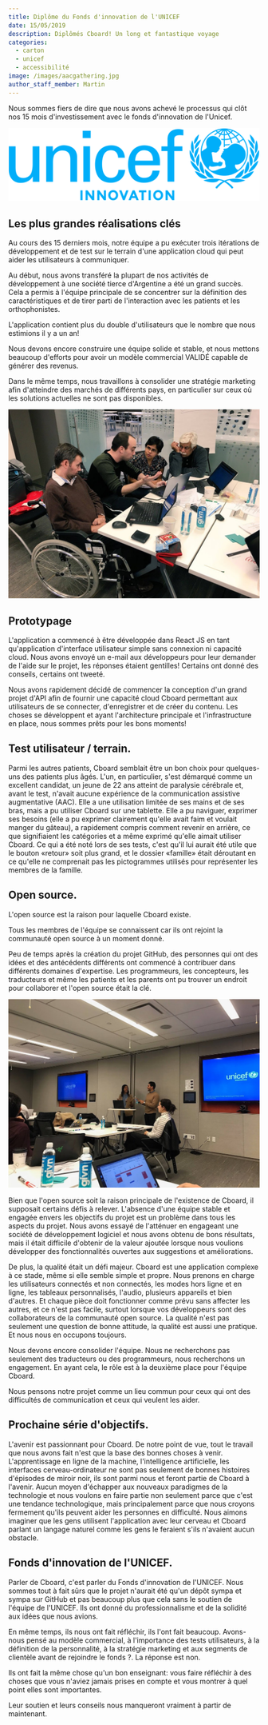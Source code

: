 ```yaml
---
title: Diplôme du Fonds d'innovation de l'UNICEF
date: 15/05/2019
description: Diplômés Cboard! Un long et fantastique voyage
categories:
  - carton
  - unicef
  - accessibilité
image: /images/aacgathering.jpg
author_staff_member: Martin
---
```

Nous sommes fiers de dire que nous avons achevé le processus qui clôt nos 15 mois d'investissement avec le fonds d'innovation de l'Unicef.

![UNICEF-Innovation_Primary-Logo](/images/UNICEF-Innovation_Primary-Logo.png)

## Les plus grandes réalisations clés
Au cours des 15 derniers mois, notre équipe a pu exécuter trois itérations de développement et de test sur le terrain d'une application cloud qui peut aider les utilisateurs à communiquer.

Au début, nous avons transféré la plupart de nos activités de développement à une société tierce d'Argentine a été un grand succès. Cela a permis à l'équipe principale de se concentrer sur la définition des caractéristiques et de tirer parti de l'interaction avec les patients et les orthophonistes.

L'application contient plus du double d'utilisateurs que le nombre que nous estimions il y a un an!

Nous devons encore construire une équipe solide et stable, et nous mettons beaucoup d'efforts pour avoir un modèle commercial VALIDÉ capable de générer des revenus.

Dans le même temps, nous travaillons à consolider une stratégie marketing afin d'atteindre des marchés de différents pays, en particulier sur ceux où les solutions actuelles ne sont pas disponibles.

![L'équipe Cboard travaille avec l'équipe de communication Jellow ](/images/aacgathering3.jpg)

## Prototypage
L'application a commencé à être développée dans React JS en tant qu'application d'interface utilisateur simple sans connexion ni capacité cloud. Nous avons envoyé un e-mail aux développeurs pour leur demander de l'aide sur le projet, les réponses étaient gentilles! Certains ont donné des conseils, certains ont tweeté.

Nous avons rapidement décidé de commencer la conception d'un grand projet d'API afin de fournir une capacité cloud Cboard permettant aux utilisateurs de se connecter, d'enregistrer et de créer du contenu. Les choses se développent et ayant l'architecture principale et l'infrastructure en place, nous sommes prêts pour les bons moments!

## Test utilisateur / terrain.
Parmi les autres patients, Cboard semblait être un bon choix pour quelques-uns des patients plus âgés. L'un, en particulier, s'est démarqué comme un excellent candidat, un jeune de 22 ans atteint de paralysie cérébrale et, avant le test, n'avait aucune expérience de la communication assistive augmentative (AAC). Elle a une utilisation limitée de ses mains et de ses bras, mais a pu utiliser Cboard sur une tablette. Elle a pu naviguer, exprimer ses besoins (elle a pu exprimer clairement qu'elle avait faim et voulait manger du gâteau), a rapidement compris comment revenir en arrière, ce que signifiaient les catégories et a même exprimé qu'elle aimait utiliser Cboard. Ce qui a été noté lors de ses tests, c'est qu'il lui aurait été utile que le bouton «retour» soit plus grand, et le dossier «famille» était déroutant en ce qu'elle ne comprenait pas les pictogrammes utilisés pour représenter les membres de la famille.

## Open source.
L'open source est la raison pour laquelle Cboard existe.

Tous les membres de l'équipe se connaissent car ils ont rejoint la communauté open source à un moment donné.

Peu de temps après la création du projet GitHub, des personnes qui ont des idées et des antécédents différents ont commencé à contribuer dans différents domaines d'expertise. Les programmeurs, les concepteurs, les traducteurs et même les patients et les parents ont pu trouver un endroit pour collaborer et l'open source était la clé.

![Équipe travaillant avec le fonds d'innovation de l'Unicef](/images/aacgathering2.jpg)

Bien que l'open source soit la raison principale de l'existence de Cboard, il supposait certains défis à relever. L'absence d'une équipe stable et engagée envers les objectifs du projet est un problème dans tous les aspects du projet. Nous avons essayé de l'atténuer en engageant une société de développement logiciel et nous avons obtenu de bons résultats, mais il était difficile d'obtenir de la valeur ajoutée lorsque nous voulions développer des fonctionnalités ouvertes aux suggestions et améliorations.

De plus, la qualité était un défi majeur. Cboard est une application complexe à ce stade, même si elle semble simple et propre. Nous prenons en charge les utilisateurs connectés et non connectés, les modes hors ligne et en ligne, les tableaux personnalisés, l'audio, plusieurs appareils et bien d'autres. Et chaque pièce doit fonctionner comme prévu sans affecter les autres, et ce n'est pas facile, surtout lorsque vos développeurs sont des collaborateurs de la communauté open source. La qualité n'est pas seulement une question de bonne attitude, la qualité est aussi une pratique. Et nous nous en occupons toujours.

Nous devons encore consolider l'équipe. Nous ne recherchons pas seulement des traducteurs ou des programmeurs, nous recherchons un engagement. En ayant cela, le rôle est à la deuxième place pour l'équipe Cboard.

Nous pensons notre projet comme un lieu commun pour ceux qui ont des difficultés de communication et ceux qui veulent les aider.

## Prochaine série d'objectifs.
L'avenir est passionnant pour Cboard. De notre point de vue, tout le travail que nous avons fait n'est que la base des bonnes choses à venir. L'apprentissage en ligne de la machine, l'intelligence artificielle, les interfaces cerveau-ordinateur ne sont pas seulement de bonnes histoires d'épisodes de miroir noir, ils sont parmi nous et feront partie de Cboard à l'avenir. Aucun moyen d'échapper aux nouveaux paradigmes de la technologie et nous voulons en faire partie non seulement parce que c'est une tendance technologique, mais principalement parce que nous croyons fermement qu'ils peuvent aider les personnes en difficulté. Nous aimons imaginer que les gens utilisent l'application avec leur cerveau et Cboard parlant un langage naturel comme les gens le feraient s'ils n'avaient aucun obstacle.

## Fonds d'innovation de l'UNICEF.
Parler de Cboard, c'est parler du Fonds d'innovation de l'UNICEF. Nous sommes tout à fait sûrs que le projet n'aurait été qu'un dépôt sympa et sympa sur GitHub et pas beaucoup plus que cela sans le soutien de l'équipe de l'UNICEF. Ils ont donné du professionnalisme et de la solidité aux idées que nous avions.

En même temps, ils nous ont fait réfléchir, ils l'ont fait beaucoup. Avons-nous pensé au modèle commercial, à l'importance des tests utilisateurs, à la définition de la personnalité, à la stratégie marketing et aux segments de clientèle avant de rejoindre le fonds ?. La réponse est non.

Ils ont fait la même chose qu'un bon enseignant: vous faire réfléchir à des choses que vous n'aviez jamais prises en compte et vous montrer à quel point elles sont importantes.

Leur soutien et leurs conseils nous manqueront vraiment à partir de maintenant. 
